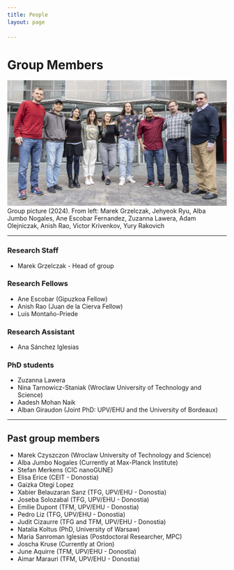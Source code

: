 ```yaml
---
title: People
layout: page

---
```

# Group Members

<img class="image" src="/assets/images/NanoSpec_web.jpg" alt="Alt Text">
<figcaption class="caption">Group picture (2024). From left: Marek Grzelczak, Jehyeok Ryu, Alba Jumbo Nogales, Ane Escobar Fernandez, Zuzanna Lawera, Adam Olejniczak, Anish Rao, Victor Krivenkov, Yury Rakovich</figcaption>

---

### Research Staff

- Marek Grzelczak - Head of group

### Research Fellows

- Ane Escobar (Gipuzkoa Fellow)
- Anish Rao (Juan de la Cierva Fellow)
- Luis Montaño-Priede

### Research Assistant

- Ana Sánchez Iglesias

### PhD students

- Zuzanna Lawera
- Nina Tarnowicz-Staniak (Wroclaw University of Technology and Science)
- Aadesh Mohan Naik
- Alban Giraudon (Joint PhD: UPV/EHU and the University of Bordeaux) 

---

## Past group members

- Marek Czyszczon (Wroclaw University of Technology and Science)
- Alba Jumbo Nogales (Currently at Max-Planck Institute)
- Stefan Merkens (CIC nanoGUNE)
- Elisa Erice (CEIT - Donostia)
- Gaizka Otegi Lopez
- Xabier Belauzaran Sanz (TFG, UPV/EHU - Donostia)
- Joseba Solozabal (TFG, UPV/EHU - Donostia)
- Emilie Dupont (TFM, UPV/EHU - Donostia)
- Pedro Liz (TFG, UPV/EHU - Donostia)
- Judit Cizaurre (TFG and TFM, UPV/EHU - Donostia)
- Natalia Koltus (PhD, University of Warsaw)
- Maria Sanroman Iglesias (Postdoctoral Researcher, MPC)
- Joscha Kruse (Currently at Orion)
- June Aquirre (TFM, UPV/EHU - Donostia)
- Aimar Marauri (TFM, UPV/EHU - Donostia)

